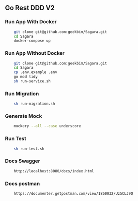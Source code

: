 ## Go Rest DDD V2

### Run App With Docker
```sh
    git clone git@github.com:geekbim/Sagara.git
    cd Sagara
    docker-compose up
```

### Run App Without Docker
```sh
    git clone git@github.com:geekbim/Sagara.git
    cd Sagara
    cp .env.example .env
    go mod tidy
    sh run-service.sh
```

### Run Migration
```sh
    sh run-migration.sh
```
### Generate Mock
```sh
    mockery --all --case underscore
```

### Run Test
```sh
    sh run-test.sh
```

### Docs Swagger
```sh
    http://localhost:8080/docs/index.html
```

### Docs postman
```sh
    https://documenter.getpostman.com/view/1850032/Uz5CLJ9Q
```
